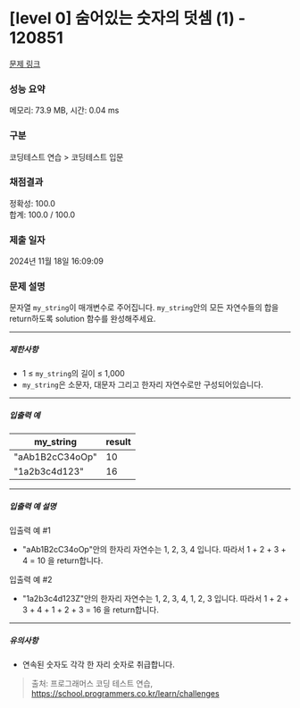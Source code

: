 # [level 0] 숨어있는 숫자의 덧셈 (1) - 120851 

[문제 링크](https://school.programmers.co.kr/learn/courses/30/lessons/120851) 

### 성능 요약

메모리: 73.9 MB, 시간: 0.04 ms

### 구분

코딩테스트 연습 > 코딩테스트 입문

### 채점결과

정확성: 100.0<br/>합계: 100.0 / 100.0

### 제출 일자

2024년 11월 18일 16:09:09

### 문제 설명

<p>문자열 <code>my_string</code>이 매개변수로 주어집니다. <code>my_string</code>안의 모든 자연수들의 합을 return하도록 solution 함수를 완성해주세요.</p>

<hr>

<h5>제한사항</h5>

<ul>
<li>1 ≤ <code>my_string</code>의 길이&nbsp;≤ 1,000</li>
<li><code>my_string</code>은 소문자, 대문자 그리고 한자리 자연수로만 구성되어있습니다.</li>
</ul>

<hr>

<h5>입출력 예</h5>
<table class="table">
        <thead><tr>
<th>my_string</th>
<th>result</th>
</tr>
</thead>
        <tbody><tr>
<td>"aAb1B2cC34oOp"</td>
<td>10</td>
</tr>
<tr>
<td>"1a2b3c4d123"</td>
<td>16</td>
</tr>
</tbody>
      </table>
<hr>

<h5>입출력 예 설명</h5>

<p>입출력 예 #1</p>

<ul>
<li>"aAb1B2cC34oOp"안의 한자리 자연수는 1, 2, 3, 4 입니다. 따라서 1 + 2 + 3 + 4 = 10 을 return합니다.</li>
</ul>

<p>입출력 예 #2</p>

<ul>
<li>"1a2b3c4d123Z"안의 한자리 자연수는 1, 2, 3, 4, 1, 2, 3 입니다. 따라서 1 + 2 + 3 + 4 + 1 + 2 + 3 = 16 을 return합니다.</li>
</ul>

<hr>

<h5>유의사항</h5>

<ul>
<li>연속된 숫자도 각각 한 자리 숫자로 취급합니다.</li>
</ul>


> 출처: 프로그래머스 코딩 테스트 연습, https://school.programmers.co.kr/learn/challenges